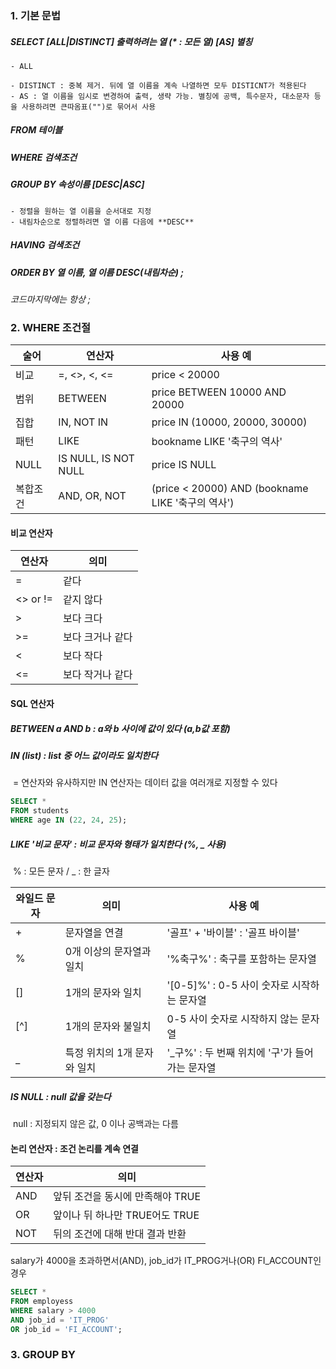 ### 1. 기본 문법

##### SELECT	[ALL|DISTINCT] 출력하려는 열 (* : 모든 열) 	[AS]	별칭

	- ALL

	- DISTINCT : 중복 제거. 뒤에 열 이름을 계속 나열하면 모두 DISTICNT가 적용된다
	- AS : 열 이름을 임시로 변경하여 출력, 생략 가능. 별칭에 공백, 특수문자, 대소문자 등을 사용하려면 큰따옴표("")로 묶어서 사용

##### FROM	테이블

##### WHERE	검색조건

##### GROUP BY	속성이름 [DESC|ASC]

	- 정렬을 원하는 열 이름을 순서대로 지정
	- 내림차순으로 정렬하려면 열 이름 다음에 **DESC**

##### HAVING	검색조건

##### ORDER BY	열 이름, 열 이름 DESC(내림차순) ;

*코드마지막에는 항상 ;*





### 2. WHERE 조건절

| 술어     | 연산자               | 사용 예                                           |
| -------- | -------------------- | ------------------------------------------------- |
| 비교     | =, <>, <, <=         | price < 20000                                     |
| 범위     | BETWEEN              | price BETWEEN 10000 AND 20000                     |
| 집합     | IN, NOT IN           | price IN (10000, 20000, 30000)                    |
| 패턴     | LIKE                 | bookname LIKE '축구의 역사'                       |
| NULL     | IS NULL, IS NOT NULL | price IS NULL                                     |
| 복합조건 | AND, OR, NOT         | (price < 20000) AND (bookname LIKE '축구의 역사') |



#### 비교 연산자

| 연산자   | 의미             |
| -------- | ---------------- |
| =        | 같다             |
| <> or != | 같지 않다        |
| >        | 보다 크다        |
| >=       | 보다 크거나 같다 |
| <        | 보다 작다        |
| <=       | 보다 작거나 같다 |



#### SQL 연산자

##### BETWEEN a AND b : a와 b 사이에 값이 있다 (a,b값 포함)

##### IN (list) : list 중 어느 값이라도 일치한다

​	= 연산자와 유사하지만 IN 연산자는 데이터 값을 여러개로 지정할 수 있다

```sql
SELECT *
FROM students
WHERE age IN (22, 24, 25);
```

##### LIKE '비교 문자' : 비교 문자와 형태가 일치한다 (%, _ 사용)

​	% : 모든 문자	/	_ : 한 글자

| 와일드 문자 | 의미                        | 사용 예                                        |
| ----------- | --------------------------- | ---------------------------------------------- |
| +           | 문자열을 연결               | '골프' + '바이블' : '골프 바이블'              |
| %           | 0개 이상의 문자열과 일치    | '%축구%' : 축구를 포함하는 문자열              |
| []          | 1개의 문자와 일치           | '[0-5]%' : 0-5 사이 숫자로 시작하는 문자열     |
| [^]         | 1개의 문자와 불일치         | 0-5 사이 숫자로 시작하지 않는 문자열           |
| _           | 특정 위치의 1개 문자와 일치 | '_구%' : 두 번째 위치에 '구'가 들어가는 문자열 |



##### IS NULL : null 값을 갖는다

​	null : 지정되지 않은 값, 0 이나 공백과는 다름



#### 논리 연산자 : 조건 논리를 계속 연결

| 연산자 | 의미                             |
| ------ | -------------------------------- |
| AND    | 앞뒤 조건을 동시에 만족해야 TRUE |
| OR     | 앞이나 뒤 하나만 TRUE어도 TRUE   |
| NOT    | 뒤의 조건에 대해 반대 결과 반환  |

salary가 4000을 초과하면서(AND), job_id가 IT_PROG거나(OR) FI_ACCOUNT인 경우

```sql
SELECT *
FROM employess
WHERE salary > 4000
AND job_id = 'IT_PROG'
OR job_id = 'FI_ACCOUNT';
```



### 3. GROUP BY

